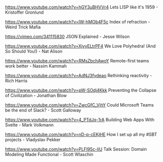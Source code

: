 
https://www.youtube.com/watch?v=hGY3uBHVVr4 Lets LISP like it's 1959 - Kristoffer Gronlund

https://www.youtube.com/watch?v=IW-hMOb4F5c Index of refraction - Weird Trick Mafia

https://vimeo.com/341115830 JSON Explained - Jesse Wilson 

https://www.youtube.com/watch?v=XjvyELtrPF4  We Love Polyhedra! (And So Should You!) - Nat Alison

https://www.youtube.com/watch?v=RMsZbchAwoY Remote-first teams work better - Nassim Kammah

https://www.youtube.com/watch?v=AdNJ3fydeao Rethinking reactivity - Rich Harris

https://www.youtube.com/watch?v=pW-SOdj4Kkk Preventing the Collapse of Civilization - Jonathan Blow

https://www.youtube.com/watch?v=ZwcGfC_VjhY Could Microsoft Teams be the end of Slack? - Scott Galloway

https://www.youtube.com/watch?v=4_PTdJq-1rA Building Web Apps With Svelte - Mark Volkmann

https://www.youtube.com/watch?v=nD-p-cEKjHE How I set up all my #SBT projects - Vladyslav Pekker

https://www.youtube.com/watch?v=PLFl95c-IiU Talk Session: Domain Modeling Made Functional - Scott Wlaschin 

